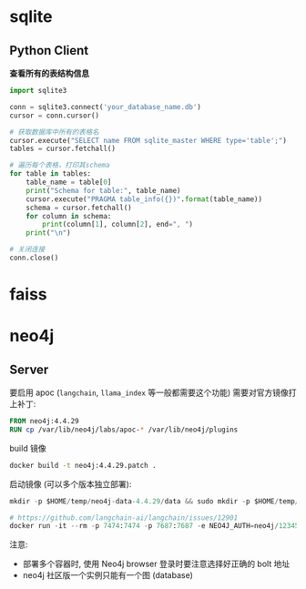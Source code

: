 # sqlite

## Python Client

**查看所有的表结构信息**

```python
import sqlite3

conn = sqlite3.connect('your_database_name.db')
cursor = conn.cursor()

# 获取数据库中所有的表格名
cursor.execute("SELECT name FROM sqlite_master WHERE type='table';")
tables = cursor.fetchall()

# 遍历每个表格，打印其schema
for table in tables:
    table_name = table[0]
    print("Schema for table:", table_name)
    cursor.execute("PRAGMA table_info({})".format(table_name))
    schema = cursor.fetchall()
    for column in schema:
        print(column[1], column[2], end=", ")
    print("\n")

# 关闭连接
conn.close()
```

# faiss

# neo4j

## Server

要启用 apoc (`langchain`, `llama_index` 等一般都需要这个功能) 需要对官方镜像打上补丁:

```Dockerfile
FROM neo4j:4.4.29
RUN cp /var/lib/neo4j/labs/apoc-* /var/lib/neo4j/plugins
```

build 镜像

```bash
docker build -t neo4j:4.4.29.patch .
```

启动镜像 (可以多个版本独立部署):

```python
mkdir -p $HOME/temp/neo4j-data-4.4.29/data && sudo mkdir -p $HOME/temp/neo4j-data-4.4.29/logs && sudo chmod -R 777 temp/neo4j-data-4.4.29

# https://github.com/langchain-ai/langchain/issues/12901
docker run -it --rm -p 7474:7474 -p 7687:7687 -e NEO4J_AUTH=neo4j/12345678 -v $HOME/temp/neo4j-data-4.4.29/data:/data -v $HOME/temp/neo4j-data-4.4.29/logs:/logs -e NEO4J_dbms_security_procedures_unrestricted=apoc.* -e NEO4J_dbms_security_procedures_allowlist=apoc.* neo4j:4.4.29.patch
```

注意:

- 部署多个容器时, 使用 Neo4j browser 登录时要注意选择好正确的 bolt 地址
- neo4j 社区版一个实例只能有一个图 (database)
